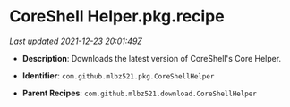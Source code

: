 # CoreShell Helper.pkg.recipe

_Last updated 2021-12-23 20:01:49Z_

- **Description**: Downloads the latest version of CoreShell's Core Helper.

- **Identifier**: `com.github.mlbz521.pkg.CoreShellHelper`

- **Parent Recipes**: `com.github.mlbz521.download.CoreShellHelper`
